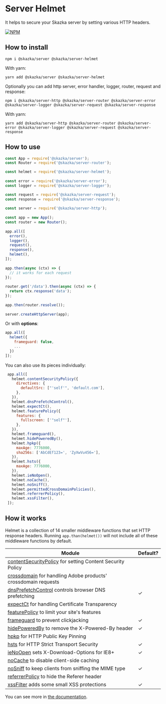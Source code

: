 # Server Helmet

It helps to secure your Skazka server by setting various HTTP headers.

[![NPM](https://nodei.co/npm/@skazka/server-helmet.png)](https://npmjs.org/package/@skazka/server-helmet)

## How to install

    npm i @skazka/server @skazka/server-helmet
    
With yarn:

    yarn add @skazka/server @skazka/server-helmet
    
Optionally you can add http server, error handler, logger, router, request and response:

    npm i @skazka/server-http @skazka/server-router @skazka/server-error @skazka/server-logger @skazka/server-request @skazka/server-response
      
With yarn:

    yarn add @skazka/server-http @skazka/server-router @skazka/server-error @skazka/server-logger @skazka/server-request @skazka/server-response

## How to use

```javascript
const App = require('@skazka/server');
const Router = require('@skazka/server-router');

const helmet = require('@skazka/server-helmet');
        
const error = require('@skazka/server-error');
const logger = require('@skazka/server-logger');

const request = require('@skazka/server-request');
const response = require('@skazka/server-response');
        
const server = require('@skazka/server-http');
        
const app = new App();
const router = new Router();
        
app.all([
  error(),
  logger(),
  request(),
  response(),
  helmet(),
]);
    
app.then(async (ctx) => {
  // it works for each request
});
    
router.get('/data').then(async (ctx) => {
  return ctx.response('data'); 
});
        
app.then(router.resolve());
        
server.createHttpServer(app);
```

Or with **options**:

```javascript
app.all([
  helmet({
    frameguard: false,
    ...
  })
]);
``` 

You can also use its pieces individually:

```javascript
 app.all([
   helmet.contentSecurityPolicy({
     directives: {
       defaultSrc: ["'self'", 'default.com'],
     },
   }),
   helmet.dnsPrefetchControl(),
   helmet.expectCt(),
   helmet.featurePolicy({
     features: {
       fullscreen: ['"self"'],
     },
   }),
   helmet.frameguard(),
   helmet.hidePoweredBy(),
   helmet.hpkp({
     maxAge: 7776000,
     sha256s: ['AbCdEf123=', 'ZyXwVu456='],
   }),
   helmet.hsts({
     maxAge: 7776000,
   }),
   helmet.ieNoOpen(),
   helmet.noCache(),
   helmet.noSniff(),
   helmet.permittedCrossDomainPolicies(),
   helmet.referrerPolicy(),
   helmet.xssFilter(),
 ]);
 ``` 
 
 How it works
 ------------
 
 Helmet is a collection of 14 smaller middleware functions that set HTTP response headers. 
 Running `app.than(helmet())` will not include all of these middleware functions by default.
 
 | Module | Default? |
 |---|---|
 | [contentSecurityPolicy](https://helmetjs.github.io/docs/csp/) for setting Content Security Policy |  |
 | [crossdomain](https://helmetjs.github.io/docs/crossdomain/) for handling Adobe products' crossdomain requests |  |
 | [dnsPrefetchControl](https://helmetjs.github.io/docs/dns-prefetch-control) controls browser DNS prefetching | ✓ |
 | [expectCt](https://helmetjs.github.io/docs/expect-ct/) for handling Certificate Transparency |  |
 | [featurePolicy](https://helmetjs.github.io/docs/feature-policy/) to limit your site's features |  |
 | [frameguard](https://helmetjs.github.io/docs/frameguard/) to prevent clickjacking | ✓ |
 | [hidePoweredBy](https://helmetjs.github.io/docs/hide-powered-by) to remove the X-Powered-By header | ✓ |
 | [hpkp](https://helmetjs.github.io/docs/hpkp/) for HTTP Public Key Pinning |  |
 | [hsts](https://helmetjs.github.io/docs/hsts/) for HTTP Strict Transport Security | ✓ |
 | [ieNoOpen](https://helmetjs.github.io/docs/ienoopen) sets X-Download-Options for IE8+ | ✓ |
 | [noCache](https://helmetjs.github.io/docs/nocache/) to disable client-side caching |  |
 | [noSniff](https://helmetjs.github.io/docs/dont-sniff-mimetype) to keep clients from sniffing the MIME type | ✓ |
 | [referrerPolicy](https://helmetjs.github.io/docs/referrer-policy) to hide the Referer header |  |
 | [xssFilter](https://helmetjs.github.io/docs/xss-filter) adds some small XSS protections | ✓ |
 
You can see more in [the documentation](https://helmetjs.github.io/docs/).


